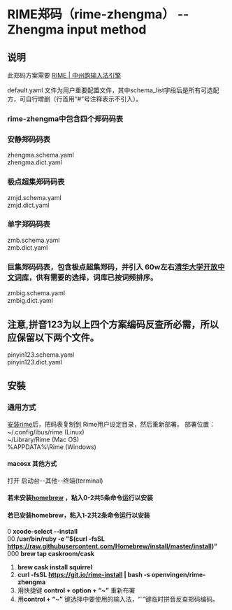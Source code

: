 # RIME郑码（rime-zhengma） -- Zhengma input method


## 说明
此郑码方案需要 [RIME | 中州韵输入法引擎](https://rime.im/)

default.yaml 文件为用户重要配置文件，其中schema_list字段后是所有可选配方，可自行增删（行首用“#”号注释表示不引入）。

### rime-zhengma中包含四个郑码码表
### 安静郑码码表
zhengma.schema.yaml  
zhengma.dict.yaml  
### 极点超集郑码码表
zmjd.schema.yaml  
zmjd.dict.yaml  
### 单字郑码码表
zmb.schema.yaml  
zmb.dict.yaml  
### 巨集郑码码表，包含极点超集郑码，并引入 60w左右[清华大学开放中文词库](http://thuocl.thunlp.org/)，供有需要的选择，词库已按词频排序。
zmbig.schema.yaml  
zmbig.dict.yaml  

## 注意,拼音123为以上四个方案编码反查所必需，所以应保留以下两个文件。
pinyin123.schema.yaml  
pinyin123.dict.yaml  


## 安裝
### 通用方式
[安装rime](https://rime.im/)后，把码表复制到 Rime用户设定目录，然后重新部署。
 部署位置：  
~/.config/ibus/rime  (Linux)  
~/Library/Rime  (Mac OS)  
%APPDATA%\Rime  (Windows)  

#### macosx 其他方式    
  打开 启动台--其他--终端(terminal)     
  #### 若未安装[homebrew](https://brew.sh/index_zh-cn) ，粘入0-2共5条命令运行以安装   
  #### 若已安装homebrew，粘入1-2共2条命令运行以安装  

0  **xcode-select --install**   
00  **/usr/bin/ruby -e "$(curl -fsSL https://raw.githubusercontent.com/Homebrew/install/master/install)"**   
000  **brew tap caskroom/cask**    
1.  **brew cask install squirrel**   
2.  **curl -fsSL https://git.io/rime-install | bash -s openvingen/rime-zhengma**   
3.  用快捷键 **control + option + “~”** 重新布署    
4.  用**control + “~”** 键选择中要使用的输入法，“`”键临时拼音反查郑码编码。  
